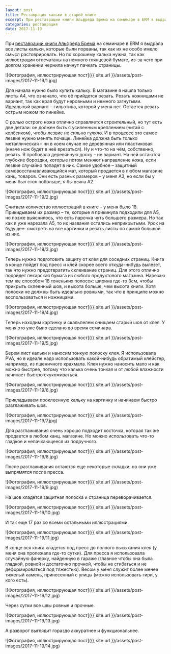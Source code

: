 ```yaml
---
layout: post
title: Реставрация кальки в старой книге
excerpt: При реставрации книги Альфреда Брема на семинаре в ERM я выдрала все листы кальки, которые были порваны, так как их не особо имело смысл растоврировать. Но по хорошему калька нужна, так как иллюстрации отпечатаны на немного глянцевой бумаге, из-за чего при долгом хранении чернила начнут пачкать страницы.
categories: реставрация
date: 2017-11-19
---
```

При [реставрации книги Альфреда Брема](http://book.irina-ivanova.eu/2017/10/15/book-restoration-in-erm-1) на семинаре в ERM я выдрала все листы кальки, которые были порваны, так как их не особо имело смысл растоврировать. Но по хорошему калька нужна, так как иллюстрации отпечатаны на немного глянцевой бумаге, из-за чего при долгом хранении чернила начнут пачкать страницы.

![Фотография, иллюстрирующая пост]({{ site.url }}/assets/post-images/2017-11-19/1.jpg)

Для начала нужно было купить кальку. В магазине я нашла только листы А4, что означало, что её прийдется резать. Резать ножницами не вариант, так как края будут неровными и немного загнутыми. Идеальный вариант – гильотина, которой у меня нет. Остается резать острым ножом по линейке.

С ролью острого ножа отлично справляется строительный, но тут есть две детали: он должен быть с усиленным креплением (читай с колёсиком), чтобы лезвие не сильно гуляло. И в процессе это самое лезвие нужно менять почаще. Линейка должна быть только металлическая – ни в коем случае не деревянная или пластиковая (иначе нож будет в неё врезаться). Ну и что-то на чём, собственно, резать. Я пробовала деревянную доску – не вариант. На ней остаются глубокие бороздки, которые потом меняют направление ножа, если лезвие случайно попадет в них. Самое удобное – защитный самовосстанавливающийся мат, который продается в любом магазине канц. товаров. Они есть разных размеров – у меня А3, но если бы у меня был стол побольше, я бы взяла А2.

![Фотография, иллюстрирующая пост]({{ site.url }}/assets/post-images/2017-11-19/2.jpg)

Считаем количество иллюстраций в книге – у меня было 18. Прикидываем их размер – те, которые я прикинула подходили для А5, но позже выяснилось, что есть парочка чуть большего размера. Но так как я уже нарезала А5, то их названия остались неприкрытыми. Урок на будущее: смотреть на все картинки и резать листы по самой большой из них.

![Фотография, иллюстрирующая пост]({{ site.url }}/assets/post-images/2017-11-19/3.jpg)

Теперь нужно подготовить защиту от клея для соседних страниц. Книга в конце пойдет под пресс и клей скорее всего откуда-нибудь вылезет, так что нужно предотвратить склеивание страниц. Для этого отлично подойдет пекарская бумага из любого продуктового магазина. Нарезаю тем же способом 18 тоненьких полосок: ширина где-то 3см, чтобы прикрыть склеенный шов, и высота больше, чем высота книги. Хотя полоски не должны быть идеально ровными, так что в принципе можно воспользоваться и ножницами.

![Фотография, иллюстрирующая пост]({{ site.url }}/assets/post-images/2017-11-19/4.jpg)

Теперь находим картинку и скальпелем очищаем старый шов от клея. У меня это уже было сделано во время семинара.

![Фотография, иллюстрирующая пост]({{ site.url }}/assets/post-images/2017-11-19/5.jpg)

Берем лист кальки и наносим тонкую полоску клея. Я использовала PVA, но в идеале надо использовать какой-нибудь обратимый клейстер, например, из пшеничного крахмала. Клея нужно наносить мало и как можно быстрее, потому что калька очень тонкая и от любой влажности начинает быстро скукоживаться.

![Фотография, иллюстрирующая пост]({{ site.url }}/assets/post-images/2017-11-19/6.jpg)

Прикладываем проклеенную кальку на картинку и начинаем быстро разглаживать шов.

![Фотография, иллюстрирующая пост]({{ site.url }}/assets/post-images/2017-11-19/7.jpg)

Для разглаживания очень хорошо подходит косточка, которая так же продается в любом канц. магазине. Но можно использовать что-то гладкое и непачкающееся из подручного.

![Фотография, иллюстрирующая пост]({{ site.url }}/assets/post-images/2017-11-19/8.jpg)

После разглаживания остаются еще некоторые складки, но они уже выпрямятся после пресса.

![Фотография, иллюстрирующая пост]({{ site.url }}/assets/post-images/2017-11-19/9.jpg)

На шов кладется защитная полоска и страница переворачивается.

![Фотография, иллюстрирующая пост]({{ site.url }}/assets/post-images/2017-11-19/10.jpg)

И так еще 17 раз со всеми остальными иллюстрациями.

![Фотография, иллюстрирующая пост]({{ site.url }}/assets/post-images/2017-11-19/11.jpg)

В конце вся книга кладется под пресс до полного высыхания клея (у меня она пролежала где-то сутки). Для пресса я использовала случайную фанерку, найденную в гараже (главное чтобы она была гладкой, ровной и достаточно прочной, чтобы не сгибаться и не деформироваться под тяжестью). Весом у меня служит более менее тяжелый камень, принесенный с улицы (можно использовать гири, у кого есть).

![Фотография, иллюстрирующая пост]({{ site.url }}/assets/post-images/2017-11-19/12.jpg)

Через сутки все швы ровные и прочные.

![Фотография, иллюстрирующая пост]({{ site.url }}/assets/post-images/2017-11-19/13.jpg)

А разворот выглядит гораздо аккуратнее и функциональнее.

![Фотография, иллюстрирующая пост]({{ site.url }}/assets/post-images/2017-11-19/14.jpg)

